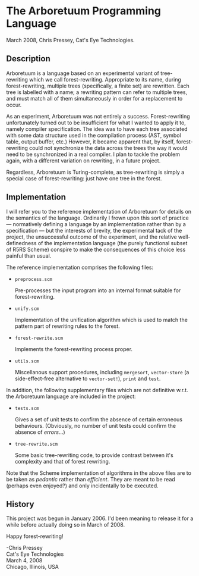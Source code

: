 The Arboretuum Programming Language
===================================

March 2008, Chris Pressey, Cat's Eye Technologies.

Description
-----------

Arboretuum is a language based on an experimental variant of
tree-rewriting which we call forest-rewriting. Appropriate to its name,
during forest-rewriting, multiple trees (specifically, a finite set) are
rewritten. Each tree is labelled with a name; a rewriting pattern can
refer to multiple trees, and must match all of them simultaneously in
order for a replacement to occur.

As an experiment, Arboretuum was not entirely a success.
Forest-rewriting unfortunately turned out to be insufficient for what I
wanted to apply it to, namely compiler specification. The idea was to
have each tree associated with some data structure used in the
compilation process (AST, symbol table, output buffer, etc.) However, it
became apparent that, by itself, forest-rewriting could not synchronize
the data across the trees the way it would need to be synchronized in a
real compiler. I plan to tackle the problem again, with a different
variation on rewriting, in a future project.

Regardless, Arboretuum is Turing-complete, as tree-rewriting is simply a
special case of forest-rewriting: just have one tree in the forest.

Implementation
--------------

I will refer you to the reference implementation of Arboretuum for
details on the semantics of the language. Ordinarily I frown upon this
sort of practice — normatively defining a language by an implementation
rather than by a specification — but the interests of brevity, the
experimental tack of the project, the unsuccessful outcome of the
experiment, and the relative well-definedness of the implementation
language (the purely functional subset of R5RS Scheme) conspire to
make the consequences of this choice less painful than usual.

The reference implementation comprises the following files:

-   `preprocess.scm`

    Pre-processes the input program into an internal format suitable for
    forest-rewriting.

-   `unify.scm`

    Implementation of the unification algorithm which is used to match
    the pattern part of rewriting rules to the forest.

-   `forest-rewrite.scm`

    Implements the forest-rewriting process proper.

-   `utils.scm`

    Miscellanous support procedures, including `mergesort`,
    `vector-store` (a side-effect-free alternative to `vector-set!`),
    `print` and `test`.

In addition, the following supplementary files which are not definitive
w.r.t. the Arboretuum language are included in the project:

-   `tests.scm`

    Gives a set of unit tests to confirm the absence of certain
    erroneous behaviours. (Obviously, no number of unit tests could
    confirm the absence of *errors*...)

-   `tree-rewrite.scm`

    Some basic tree-rewriting code, to provide contrast between it's
    complexity and that of forest rewriting.

Note that the Scheme implementation of algorithms in the above files are
to be taken as *pedantic* rather than *efficient*. They are meant to be
read (perhaps even enjoyed?) and only incidentally to be executed.

History
-------

This project was begun in January 2006. I'd been meaning to release it
for a while before actually doing so in March of 2008.

Happy forest-rewriting!

-Chris Pressey  
Cat's Eye Technologies  
March 4, 2008  
Chicago, Illinois, USA
